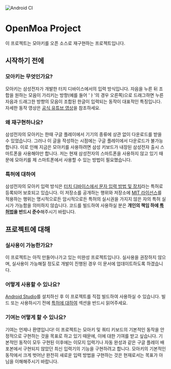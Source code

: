 ![Android CI][101]

# OpenMoa Project

이 프로젝트는 모아키를 오픈 소스로 재구현하는 프로젝트입니다.

## 시작하기 전에

### 모아키는 무엇인가요?

모아키는 삼성전자가 개발한 터치 디바이스에서의 입력 방식입니다.  자음을 누른 뒤
조합을 원하는 모음이 가리키는 방향(예를 들어 'ㅏ'의 경우 오른쪽)으로 드래그하면
누른 자음과 드래그한 방향의 모음이 조합된 한글이 입력되는 동작이 대표적인
특징입니다. 자세한 동작 영상은 [공식 유튜브 영상][1]을 참조하세요.

### 왜 재구현하나요?

삼성전자의 모아키는 한때 구글 플레이에서 기기의 종류에 상관 없이 다운로드를
받을 수 있었습니다. 그러나 이 글을 작성하는 시점에는 구글 플레이에서 다운로드가
불가능합니다. 이로 인해 지금은 모아키를 사용하려면 삼성 키보드가 내장된
삼성전자 출시 스마트폰을 사용해야만 합니다. 저는 현재 삼성전자의 스마트폰을
사용하지 않고 있기 때문에 모아키를 제 스마트폰에서 사용할 수 있는 방법이
필요했습니다.

### 특허에 대하여

삼성전자의 모아키 입력 방식은 [터치 디바이스에서 문자 입력 방법 및 장치][2]라는
특허로 등록되어 보호되고 있습니다. 이 저장소를 공개하는 행위와 저장소에
[MIT 라이선스](LICENSE.md)를 적용하는 행위는 명시적으로든 암시적으로든 특허의
실시권을 가지지 않은 자의 특허 실시가 가능함을 의미하지 않습니다. 코드를
빌드하여 사용하실 분은 **개인의 책임 하에 [특허법][3]을 반드시 준수**해주시기
바랍니다.

## 프로젝트에 대해

### 실사용이 가능한가요?

이 프로젝트는 아직 만들어나가고 있는 미완성 프로젝트입니다. 실사용을 권장하지
않으며, 실사용이 가능해질 정도로 개발이 진행된 경우 이 문서에 업데이트하도록
하겠습니다.

### 어떻게 사용할 수 있나요?

[Android Studio][4]를 설치하신 후 이 프로젝트를 직접 빌드하여 사용하실 수
있습니다. 빌드 또는 사용하시기 전에 [특허에 대하여](#특허에-대하여) 섹션을
반드시 읽어주세요.

### 기여는 어떻게 할 수 있나요?

기여는 언제나 환영입니다! 이 프로젝트는 모아키 및 쿼티 키보드의 기본적인 동작을
안정적으로 구현하는 것을 목표로 하고 있기 때문에, 이에 대한 기여를 받고
싶습니다. 기본적인 동작이 모두 구현된 이후에는 이모지 입력기나 자동 완성과 같은
구글 플레이 배포본에서 구현되지 않았던 최신 입력기의 기능을 구현하려고 합니다.
모아키의 기본적인 동작에서 크게 벗어난 완전히 새로운 입력 방법을 구현하는 것은
현재로서는 목표가 아님을 이해해주시기 바랍니다.

[1]: https://www.youtube.com/watch?v=Mcz0sSz1Ky4
[2]: https://doi.org/10.8080/1020110078022
[3]: https://www.law.go.kr/%EB%B2%95%EB%A0%B9/%ED%8A%B9%ED%97%88%EB%B2%95
[4]: https://developer.android.com/studio
[101]: https://github.com/AiOO/OpenMoa/actions/workflows/test.yml/badge.svg
